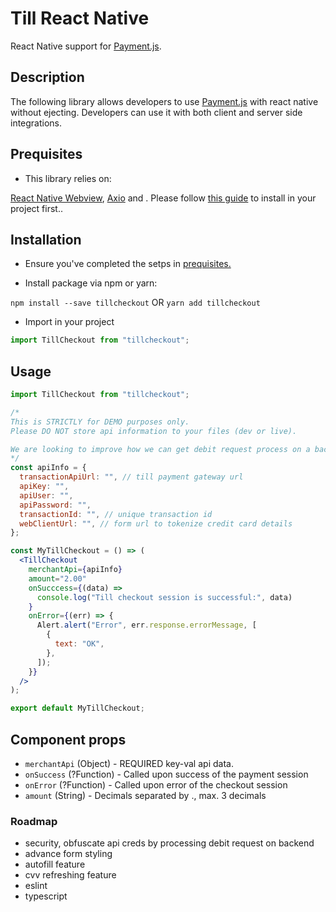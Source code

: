 # Till React Native

React Native support for [Payment.js](https://gateway.tillpayments.com/documentation/gateway#payment-js-javascript-integration).

## Description

The following library allows developers to use [Payment.js](ttps://gateway.tillpayments.com/documentation/gateway#payment-js-javascript-integration) with react native without ejecting. Developers can use it with both client and server side integrations.

## Prequisites

- This library relies on:

[React Native Webview](https://www.npmjs.com/package/react-native-webview), [Axio](https://www.npmjs.com/package/axios) and . Please follow [this guide](https://github.com/react-native-community/react-native-webview/blob/HEAD/docs/Getting-Started.md) to install in your project first..

## Installation

- Ensure you've completed the setps in [prequisites.](#prequisites)

- Install package via npm or yarn:

`npm install --save tillcheckout` OR `yarn add tillcheckout`

- Import in your project

```javascript
import TillCheckout from "tillcheckout";
```

## Usage

```jsx
import TillCheckout from "tillcheckout";

/*
This is STRICTLY for DEMO purposes only.
Please DO NOT store api information to your files (dev or live). 

We are looking to improve how we can get debit request process on a backend instead.
*/
const apiInfo = {
  transactionApiUrl: "", // till payment gateway url
  apiKey: "",
  apiUser: "",
  apiPassword: "",
  transactionId: "", // unique transaction id
  webClientUrl: "", // form url to tokenize credit card details
};

const MyTillCheckout = () => (
  <TillCheckout
    merchantApi={apiInfo}
    amount="2.00"
    onSucccess={(data) =>
      console.log("Till checkout session is successful:", data)
    }
    onError={(err) => {
      Alert.alert("Error", err.response.errorMessage, [
        {
          text: "OK",
        },
      ]);
    }}
  />
);

export default MyTillCheckout;
```

## Component props

- `merchantApi` (Object) - REQUIRED key-val api data.
- `onSuccess` (?Function) - Called upon success of the payment session
- `onError` (?Function) - Called upon error of the checkout session
- `amount` (String) - Decimals separated by ., max. 3 decimals

### Roadmap

- security, obfuscate api creds by processing debit request on backend
- advance form styling
- autofill feature
- cvv refreshing feature
- eslint
- typescript
